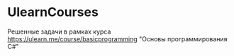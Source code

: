 # UlearnCourses
Решенные задачи в рамках курса https://ulearn.me/course/basicprogramming "Основы программирования C#"
